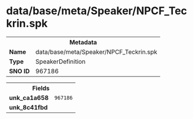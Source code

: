 <h1>data/base/meta/Speaker/NPCF_Teckrin.spk</h1><table><tr><th colspan="100%">Metadata</th></tr><tr><td><b>Name</b></td><td>data/base/meta/Speaker/NPCF_Teckrin.spk</td></tr><tr><td><b>Type</b></td><td>SpeakerDefinition</td></tr><tr><td><b>SNO ID</b></td><td>967186</td></tr></table>

<table><tr><th colspan="100%">Fields</th></tr><tr><td><b>unk_ca1a658</b></td><td><code>967186</code></td></tr><tr><td><b>unk_8c41fbd</b></td><td></td></tr></table>

